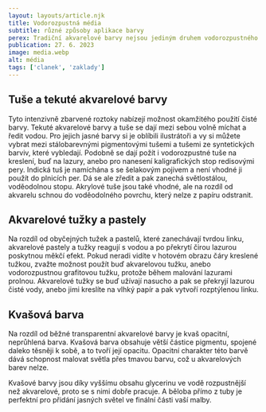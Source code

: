 ```yaml
---
layout: layouts/article.njk
title: Vodorozpustná média
subtitle: různé způsoby aplikace barvy
perex: Tradiční akvarelové barvy nejsou jediným druhem vodorozpustného média, které je k mání. Tekuté akvarelové barvy a akrylové tuše, akvarelová pera, markery, tužky a pastely; počet možností a efektů dosažených na bázi vody neustále roste. Opacitní akvarelovou barvou, která se dá smíchat s tradiční transparentní akvarelovou barvou, je kvaš.
publication: 27. 6. 2023
image: media.webp
alt: média
tags: ['clanek', 'zaklady']
---
```


## Tuše a tekuté akvarelové barvy

Tyto intenzivně zbarvené roztoky nabízejí možnost okamžitého použití čisté barvy. Tekuté akvarelové barvy a tuše se dají mezi sebou volně míchat a ředit vodou. Pro jejich jasné barvy si je oblíbili ilustrátoři a vy si můžete vybrat mezi stálobarevnými pigmentovými tušemi a tušemi ze syntetických barviv, které vybledají. Podobně se dají požít i vodorozpustné tuše na kreslení, buď na lazury, anebo pro nanesení kaligrafických stop redisovými pery. Indická tuš je namíchána s se šelakovým pojivem a není vhodné ji použít do plnicích per. Dá se ale zředit a pak zanechá světlostálou, voděodolnou stopu. Akrylové tuše jsou také vhodné, ale na rozdíl od akvarelu schnou do voděodolného povrchu, který nelze z papíru odstranit.

## Akvarelové tužky a pastely

Na rozdíl od obyčejných tužek a pastelů, které zanechávají tvrdou linku, akvarelové pastely a tužky reagují s vodou a po překrytí čirou lazurou poskytnou měkčí efekt. Pokud neradi vidíte v hotovém obrazu čáry kreslené tužkou, zvažte možnost použít buď akvarelovou tužku, anebo vodorozpustnou grafitovou tužku, protože během malování lazurami prolnou. Akvarelové tužky se buď užívají nasucho a pak se překryjí lazurou čisté vody, anebo jimi kreslíte na vlhký papír a pak vytvoří rozptýlenou linku.

## Kvašová barva

Na rozdíl od běžné transparentní akvarelové barvy je kvaš opacitní, neprůhlená barva. Kvašová barva obsahuje větší částice pigmentu, spojené daleko těsněji k sobě, a to tvoří její opacitu. Opacitní charakter této barvě dává schopnost malovat světla přes tmavou barvu, což u akvarelových barev nelze.

Kvašové barvy jsou díky vyššímu obsahu glycerinu ve vodě rozpustnější než akvarelové, proto se s nimi dobře pracuje. A běloba přímo z tuby je perfektní pro přidání jasných světel ve finální části vaší malby.



